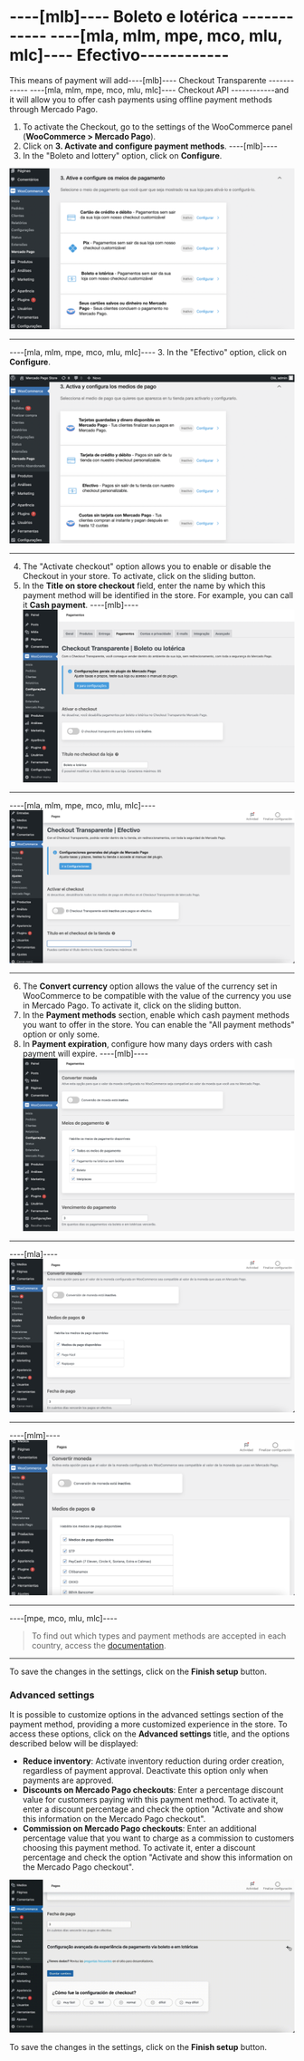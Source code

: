 # ----[mlb]---- Boleto e lotérica ------------ ----[mla, mlm, mpe, mco, mlu, mlc]---- Efectivo------------

This means of payment will add----[mlb]---- Checkout Transparente ------------ ----[mla, mlm, mpe, mco, mlu, mlc]---- Checkout API ------------and it will allow you to offer cash payments using offline payment methods through Mercado Pago.

1. To activate the Checkout, go to the settings of the WooCommerce panel (**WooCommerce > Mercado Pago**).
2. Click on **3. Activate and configure payment methods**.
----[mlb]----
3. In the "Boleto and lottery" option, click on **Configure**.

![Active and configure](/images/woocomerce/cho-pro-active-configure-pt.png)

------------
----[mla, mlm, mpe, mco, mlu, mlc]----
3. In the "Efectivo" option, click on **Configure**.

![Activar y configurar](/images/woocomerce/cho-pro-active-configure-es.png)

------------
4. The "Activate checkout" option allows you to enable or disable the Checkout in your store. To activate, click on the sliding button.
5. In the **Title on store checkout** field, enter the name by which this payment method will be identified in the store. For example, you can call it **Cash payment**.
----[mlb]----
![Activar y título](/images/woocomerce/api-active-boleto-pt-br.png)

------------
----[mla, mlm, mpe, mco, mlu, mlc]----
![Activar y configurar](/images/woocomerce/api-active-efectivo-es.png)

------------
6. The **Convert currency** option allows the value of the currency set in WooCommerce to be compatible with the value of the currency you use in Mercado Pago. To activate it, click on the sliding button.
7. In the **Payment methods** section, enable which cash payment methods you want to offer in the store. You can enable the "All payment methods" option or only some.
8. In **Payment expiration**, configure how many days orders with cash payment will expire.
----[mlb]----
![Convertir y métodos de pago](/images/woocomerce/api-convert-and-payments-methods-boleto-pt-br.png)

------------
----[mla]----
![Convert and payments methods](/images/woocomerce/api-convert-and-payments-methods-efectivo-es-ar.png)

------------
----[mlm]----
![Convert and payments methods](/images/woocomerce/api-convert-and-payments-methods-efectivo-es-mx.png)

------------
----[mpe, mco, mlu, mlc]----
> To find out which types and payment methods are accepted in each country, access the [documentation](/developers/en/docs/sales-processing/payment-methods).

------------
To save the changes in the settings, click on the **Finish setup** button.

### Advanced settings

It is possible to customize options in the advanced settings section of the payment method, providing a more customized experience in the store. To access these options, click on the **Advanced settings** title, and the options described below will be displayed:

- **Reduce inventory**: Activate inventory reduction during order creation, regardless of payment approval. Deactivate this option only when payments are approved.
- **Discounts on Mercado Pago checkouts**: Enter a percentage discount value for customers paying with this payment method. To activate it, enter a discount percentage and check the option "Activate and show this information on the Mercado Pago checkout".
- **Commission on Mercado Pago checkouts**: Enter an additional percentage value that you want to charge as a commission to customers choosing this payment method. To activate it, enter a discount percentage and check the option "Activate and show this information on the Mercado Pago checkout".

![Advanced settings](/images/woocomerce/advanced-settings-efectivo-es.gif)

To save the changes in the settings, click on the **Finish setup** button.